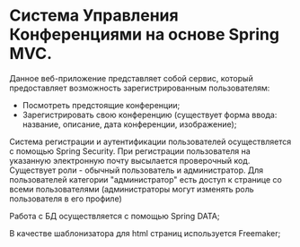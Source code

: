 #  Система Управления Конференциями на основе Spring MVC.    
Данное веб-приложение представляет собой сервис, который предоставляет возможность зарегистрированным пользователям: 
 - Посмотреть предстоящие конференции; 
 - Зарегистрировать свою конференцию (существует форма ввода: название, описание, дата конференции, изображение);
 
 
Система регистрации и аутентификации пользователей осуществляется с помощью Spring Security. При регистрации пользователя
на указанную электронную почту высылается проверочный код. 
Существует роли - обычный пользователь и администратор. 
Для пользователей категории "администратор" есть доступ к странице со всеми пользователями (администраторы могут изменять
роль пользователя в его профиле)

Работа с БД осуществляется с помощью Spring DATA;

В качестве шаблонизатора для html страниц используется Freemaker;

